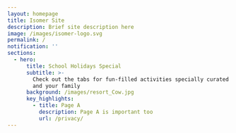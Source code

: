 ```yaml
---
layout: homepage
title: Isomer Site
description: Brief site description here
image: /images/isomer-logo.svg
permalink: /
notification: ''
sections:
  - hero:
      title: School Holidays Special
      subtitle: >-
        Check out the tabs for fun-filled activities specially curated for you
        and your family
      background: /images/resort_Cow.jpg
      key_highlights:
        - title: Page A
          description: Page A is important too
          url: /privacy/
---
```

